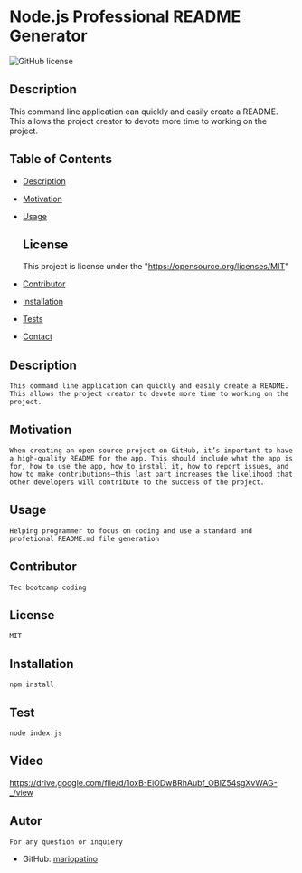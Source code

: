 # **Node.js Professional README Generator**

![GitHub license](https://img.shields.io/badge/license-MIT-blue.svg)
## Description
This command line application can quickly and easily create a README. This allows the project creator to devote more time to working on the project.

   
## Table of Contents
* [Description](#description)
* [Motivation](#motivation)
* [Usage](#usage)
  
    ## License 
    This project is license under the "https://opensource.org/licenses/MIT"
* [Contributor](#contributor)
* [Installation](#installation)
* [Tests](#tests)
* [Contact](#contact)


## Description
    This command line application can quickly and easily create a README. This allows the project creator to devote more time to working on the project.

## Motivation
    When creating an open source project on GitHub, it’s important to have a high-quality README for the app. This should include what the app is for, how to use the app, how to install it, how to report issues, and how to make contributions—this last part increases the likelihood that other developers will contribute to the success of the project.

## Usage
    Helping programmer to focus on coding and use a standard and profetional README.md file generation

## Contributor
    Tec bootcamp coding

## License
    MIT

## Installation
    npm install

## Test
    node index.js

## Video
https://drive.google.com/file/d/1oxB-EiODwBRhAubf_OBIZ54sgXvWAG-_/view

## Autor
    For any question or inquiery
* GitHub: [mariopatino](https://github.com/mariopatino)

    
